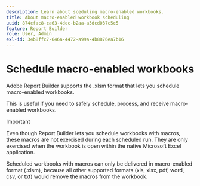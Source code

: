 ```yaml
---
description: Learn about sceduling macro-enabled workbooks.
title: About macro-enabled workbook scheduling
uuid: 874cfac8-ca63-4dec-b2aa-a3dcd037c5c5
feature: Report Builder
role: User, Admin
exl-id: 34b8ffc7-646a-4472-a99a-4b8876ea7b16
---
```

# Schedule macro-enabled workbooks

Adobe Report Builder supports the .xlsm format that lets you schedule macro-enabled workbooks.

This is useful if you need to safely schedule, process, and receive macro-enabled workbooks.

>[!IMPORTANT]
>
>Even though Report Builder lets you schedule workbooks with macros, these macros are not exercised during each scheduled run. They are only exercised when the workbook is open within the native Microsoft Excel application.

Scheduled workbooks with macros can only be delivered in macro-enabled format (.xlsm), because all other supported formats (xls, xlsx, pdf, word, csv, or txt) would remove the macros from the workbook.
